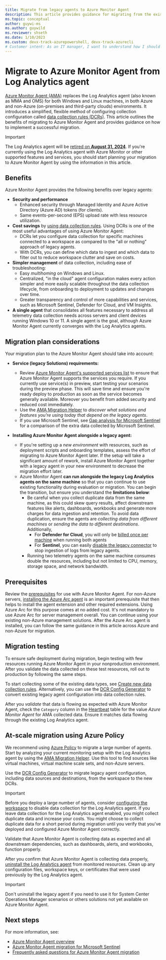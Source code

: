 ```yaml
---
title: Migrate from legacy agents to Azure Monitor Agent
description: This article provides guidance for migrating from the existing legacy agents to the new Azure Monitor Agent (AMA) and data collection rules (DCRs).
ms.topic: conceptual
author: guywi-ms
ms.author: guywild
ms.reviewer: shseth
ms.date: 1/10/2023 
ms.custom: devx-track-azurepowershell, devx-track-azurecli
# Customer intent: As an IT manager, I want to understand how I should move from using legacy agents to Azure Monitor Agent.
---
```


# Migrate to Azure Monitor Agent from Log Analytics agent

[Azure Monitor Agent (AMA)](./agents-overview.md) replaces the Log Analytics agent (also known as MMA and OMS) for both Windows and Linux machines, in both Azure and non-Azure (on-premises and third-party clouds) environments. It introduces a simplified, flexible method of configuring collection configuration called [data collection rules (DCRs)](../essentials/data-collection-rule-overview.md). This article outlines the benefits of migrating to Azure Monitor Agent and provides guidance on how to implement a successful migration.

> [!IMPORTANT]
> The Log Analytics agent will be [retired on **August 31, 2024**](https://azure.microsoft.com/updates/were-retiring-the-log-analytics-agent-in-azure-monitor-on-31-august-2024/). If you're currently using the Log Analytics agent with Azure Monitor or other supported features and services, you should start planning your migration to Azure Monitor Agent by using the information in this article.

## Benefits

Azure Monitor Agent provides the following benefits over legacy agents:

- **Security and performance**
  - Enhanced security through Managed Identity and Azure Active Directory (Azure AD) tokens (for clients).
  - Same events-per-second (EPS) upload rate with less resource utilization.
- **Cost savings** by [using data collection rules](data-collection-rule-azure-monitor-agent.md). Using DCRs is one of the most useful advantages of using Azure Monitor Agent:
  - DCRs let you configure data collection for specific machines connected to a workspace as compared to the "all or nothing" approach of legacy agents.
  - With DCRs, you can define which data to ingest and which data to filter out to reduce workspace clutter and save on costs.
- **Simpler management** of data collection, including ease of troubleshooting:
  - Easy *multihoming* on Windows and Linux.
  - Centralized, "in the cloud" agent configuration makes every action simpler and more easily scalable throughout the data collection lifecycle, from onboarding to deployment to updates and changes over time.
  - Greater transparency and control of more capabilities and services, such as Microsoft Sentinel, Defender for Cloud, and VM Insights.
- **A single agent** that consolidates all features necessary to address all telemetry data collection needs across servers and client devices running Windows 10 or 11. A single agent is the goal, although Azure Monitor Agent currently converges with the Log Analytics agents.

## Migration plan considerations

Your migration plan to the Azure Monitor Agent should take into account:

- **Service (legacy Solutions) requirements:** 
  - Review [Azure Monitor Agent's supported services list](agents-overview.md#supported-services-and-features) to ensure that Azure Monitor Agent supports the services you require. If you currently use service(s) in preview, start testing your scenarios during the preview phase. This will save time and ensure you're ready deploy to production as soon as the service becomes generally available. Moreover you benefit from added security and reduced cost immediately.  
  - Use the [AMA Migration Helper](./azure-monitor-agent-migration-tools.md#using-ama-migration-helper) to *discover what solutions and features you're using today that depend on the legacy agents*.
  - If you use Microsoft Sentinel, see [Gap analysis for Microsoft Sentinel](../../sentinel/ama-migrate.md#gap-analysis-between-agents) for a comparison of the extra data collected by Microsoft Sentinel.

- **Installing Azure Monitor Agent alongside a legacy agent:** 
  - If you're setting up a *new environment* with resources, such as deployment scripts and onboarding templates, assess the effort of migrating to Azure Monitor Agent later. If the setup will take a significant amount of rework, install Azure Monitor Agent together with a legacy agent in your new environment to decrease the migration effort later.
  - Azure Monitor Agent **can run alongside the legacy Log Analytics agents on the same machine** so that you can continue to use existing functionality during evaluation or migration. You can begin the transition, but ensure you understand the **limitations below**:
    - Be careful when you collect duplicate data from the same machine, as this could skew query results, affect downstream features like alerts, dashboards, workbooks and generate more charges for data ingestion and retention. To avoid data duplication, ensure the agents are *collecting data from different machines* or *sending the data to different destinations*. Additionally,
      - For **Defender for Cloud**, you will only be [billed once per machine](/azure/defender-for-cloud/auto-deploy-azure-monitoring-agent#impact-of-running-with-both-the-log-analytics-and-azure-monitor-agents) when running both agents 
      - For **Sentinel**, you can easily [disable the legacy connector](../../sentinel/ama-migrate.md#recommended-migration-plan) to stop ingestion of logs from legacy agents.    
    - Running two telemetry agents on the same machine consumes double the resources, including but not limited to CPU, memory, storage space, and network bandwidth.

## Prerequisites

Review the [prerequisites](./azure-monitor-agent-manage.md#prerequisites) for use with Azure Monitor Agent. For non-Azure servers, [installing the Azure Arc agent](../../azure-arc/servers/agent-overview.md) is an important prerequisite that then helps to install the agent extension and other required extensions. Using Azure Arc for this purpose comes at no added cost. It's not mandatory to use Azure Arc for server management overall. You can continue using your existing non-Azure management solutions. After the Azure Arc agent is installed, you can follow the same guidance in this article across Azure and non-Azure for migration.

## Migration testing

To ensure safe deployment during migration, begin testing with few resources running Azure Monitor Agent in your nonproduction environment. After you validate the data collected on these test resources, roll out to production by following the same steps.

To start collecting some of the existing data types, see [Create new data collection rules](./data-collection-rule-azure-monitor-agent.md#create-a-data-collection-rule). Alternatively, you can use the [DCR Config Generator](./azure-monitor-agent-migration-tools.md#installing-and-using-dcr-config-generator) to convert existing legacy agent configuration into data collection rules.

After you *validate* that data is flowing as expected with Azure Monitor Agent, check the `Category` column in the [Heartbeat](/azure/azure-monitor/reference/tables/heartbeat) table for the value *Azure Monitor Agent* for AMA collected data. Ensure it matches data flowing through the existing Log Analytics agent.

## At-scale migration using Azure Policy

We recommend using [Azure Policy](../../governance/policy/overview.md) to migrate a large number of agents. Start by analyzing your current monitoring setup with the Log Analytics agent by using the [AMA Migration Helper](./azure-monitor-agent-migration-tools.md#using-ama-migration-helper). Use this tool to find sources like virtual machines, virtual machine scale sets, and non-Azure servers.

Use the [DCR Config Generator](./azure-monitor-agent-migration-tools.md#installing-and-using-dcr-config-generator) to migrate legacy agent configuration, including data sources and destinations, from the workspace to the new DCRs.

> [!IMPORTANT]
> Before you deploy a large number of agents, consider [configuring the workspace](agent-data-sources.md) to disable data collection for the Log Analytics agent. If you leave data collection for the Log Analytics agent enabled, you might collect duplicate data and increase your costs. You might choose to collect duplicate data for a short period during migration until you verify that you've deployed and configured Azure Monitor Agent correctly.

Validate that Azure Monitor Agent is collecting data as expected and all downstream dependencies, such as dashboards, alerts, and workbooks, function properly.

After you confirm that Azure Monitor Agent is collecting data properly, [uninstall the Log Analytics agent](./agent-manage.md#uninstall-agent) from monitored resources. Clean up any configuration files, workspace keys, or certificates that were used previously by the Log Analytics agent.

> [!IMPORTANT]
> Don't uninstall the legacy agent if you need to use it for System Center Operations Manager scenarios or others solutions not yet available on Azure Monitor Agent.

## Next steps

For more information, see:

- [Azure Monitor Agent overview](agents-overview.md)
- [Azure Monitor Agent migration for Microsoft Sentinel](../../sentinel/ama-migrate.md)
- [Frequently asked questions for Azure Monitor Agent migration](/azure/azure-monitor/faq#azure-monitor-agent)
